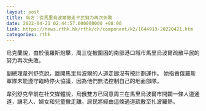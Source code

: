 ```yaml
---
layout: post
title: 烏方：從馬里烏波爾撤走平民努力再次失敗
date: 2022-04-21 02:44:57.000000000 +08:00
link: https://news.rthk.hk/rthk/ch/component/k2/1644913-20220421.htm
categories: rthk
---
```


烏克蘭說，由於俄羅斯炮擊，周三從被圍困的南部港口城市馬里烏波爾疏散平民的努力再次失敗。

副總理韋列舒克說，離開馬里烏波爾的人道走廊沒有按計劃運作。 她指責俄羅斯軍隊未能遵守臨時停火協議，因為他們無法控制自己的地面部隊。

韋列舒克早前在社交媒體說，烏俄雙方已同意周三在馬里烏波爾市開闢一條人道通道，讓老人、婦女和兒童撤走離。居民將經由這條通道疏散至扎波羅熱。
